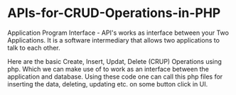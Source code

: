 # APIs-for-CRUD-Operations-in-PHP

Application Program Interface - API's works as interface between your Two Applications.
It is a software intermediary that allows two applications to talk to each other.

Here are the basic Create, Insert, Updat, Delete (CRUP) Operations using php.
Which we can make use of to work as an interface between the application and database.
Using these code one can call this php files for inserting the data, deleting, updating etc. on some button click in UI.
